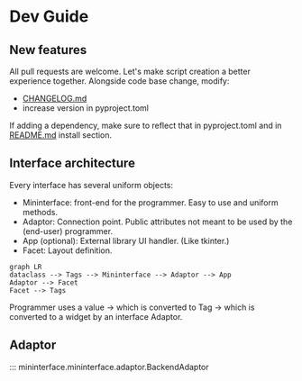 # Dev Guide

## New features

All pull requests are welcome. Let's make script creation a better experience together. Alongside code base change, modify:

* [CHANGELOG.md]()
* increase version in pyproject.toml

If adding a dependency, make sure to reflect that in pyproject.toml and in [README.md](index.md#installation) install section.

## Interface architecture

Every interface has several uniform objects:

* Mininterface: front-end for the programmer. Easy to use and uniform methods.
* Adaptor: Connection point. Public attributes not meant to be used by the (end-user) programmer.
* App (optional): External library UI handler. (Like tkinter.)
* Facet: Layout definition.

```mermaid
graph LR
dataclass --> Tags --> Mininterface --> Adaptor --> App
Adaptor --> Facet
Facet --> Tags
```

Programmer uses a value -> which is converted to Tag -> which is converted to a widget by an interface Adaptor.

## Adaptor

::: mininterface.mininterface.adaptor.BackendAdaptor
